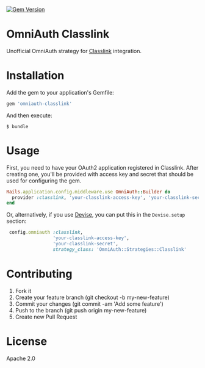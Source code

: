 [![Gem Version](https://badge.fury.io/rb/omniauth-classlink.svg)](https://badge.fury.io/rb/omniauth-classlink)

# OmniAuth Classlink
Unofficial OmniAuth strategy for [Classlink](https://classlink.com) integration.

# Installation

Add the gem to your application's Gemfile:

```ruby
gem 'omniauth-classlink'
```
And then execute:

```
$ bundle
```

# Usage

First, you need to have your OAuth2 application registered in Classlink. After creating one, you'll be provided with access key and secret that should be used for configuring the gem.

```ruby
Rails.application.config.middleware.use OmniAuth::Builder do
  provider :classlink, 'your-classlink-access-key', 'your-classlink-secret', strategy_class: 'OmniAuth::Strategies::Classlink'
end
```

Or, alternatively, if you use [Devise](https://github.com/plataformatec/devise), you can put this in the `Devise.setup` section:

```ruby
 config.omniauth :classlink,
                 'your-classlink-access-key',
                 'your-classlink-secret',
                 strategy_class: 'OmniAuth::Strategies::Classlink'
```

# Contributing
1. Fork it
2. Create your feature branch (git checkout -b my-new-feature)
3. Commit your changes (git commit -am 'Add some feature')
4. Push to the branch (git push origin my-new-feature)
5. Create new Pull Request

# License
Apache 2.0
